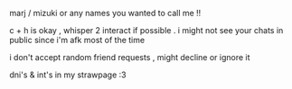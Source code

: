 marj  /  mizuki  or any names you wanted  to  call  me !!

c + h is okay , whisper 2 interact if possible . i might not see your chats in public since i'm afk most of the time

i don't accept random friend requests , might decline or ignore it

dni's  &  int's in my strawpage :3

